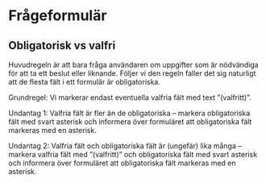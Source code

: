 # Frågeformulär

## Obligatorisk vs valfri

Huvudregeln är att bara fråga användaren om uppgifter som är nödvändiga för att ta ett beslut eller liknande.
Följer vi den regeln faller det sig naturligt att de flesta fält i ett formulär är obligatoriska.

Grundregel: Vi markerar endast eventuella valfria fält med text ”(valfritt)”.

Undantag 1: Valfria fält är fler än de obligatoriska – markera obligatoriska fält med svart asterisk
och informera över formuläret att obligatoriska fält markeras med en asterisk.

Undantag 2: Valfria fält och obligatoriska fält är (ungefär) lika många – markera valfria fält med
”(valfritt)” och obligatoriska fält med svart asterisk och informera över formuläret att obligatoriska fält
markeras med en asterisk.

